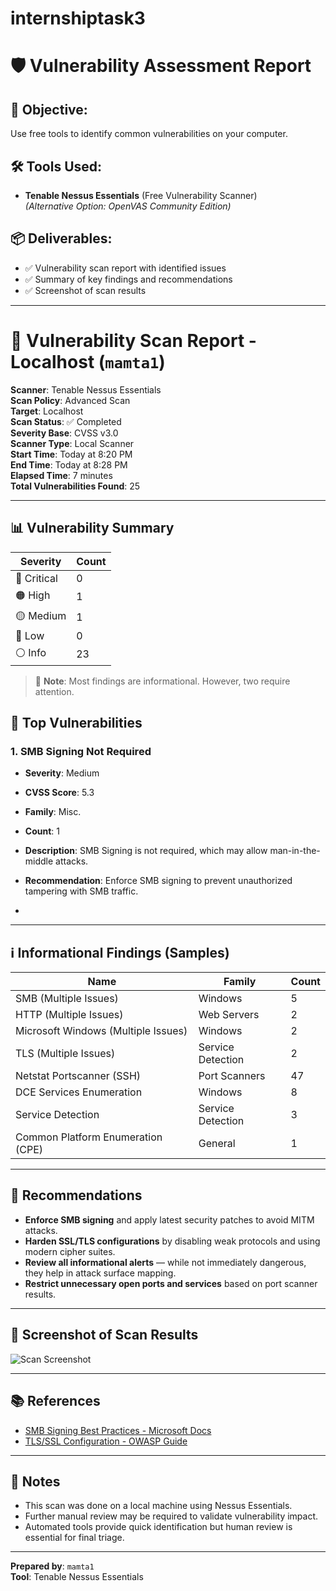 # internshiptask3

# 🛡️ Vulnerability Assessment Report

## 🎯 Objective:
Use free tools to identify common vulnerabilities on your computer.

## 🛠️ Tools Used:
- **Tenable Nessus Essentials** (Free Vulnerability Scanner)  
  *(Alternative Option: OpenVAS Community Edition)*

## 📦 Deliverables:
- ✅ Vulnerability scan report with identified issues
- ✅ Summary of key findings and recommendations
- ✅ Screenshot of scan results


---

# 📄 Vulnerability Scan Report - Localhost (`mamta1`)

**Scanner**: Tenable Nessus Essentials  
**Scan Policy**: Advanced Scan  
**Target**: Localhost  
**Scan Status**: ✅ Completed  
**Severity Base**: CVSS v3.0  
**Scanner Type**: Local Scanner  
**Start Time**: Today at 8:20 PM  
**End Time**: Today at 8:28 PM  
**Elapsed Time**: 7 minutes  
**Total Vulnerabilities Found**: 25

---

## 📊 Vulnerability Summary

| Severity | Count |
|----------|-------|
| 🔴 Critical | 0     |
| 🟠 High     | 1     |
| 🟡 Medium   | 1     |
| 🔵 Low      | 0     |
| ⚪ Info     | 23    |

> 🎯 **Note**: Most findings are informational. However, two require attention.

## 🚨 Top Vulnerabilities

### 1. **SMB Signing Not Required**
- **Severity**: Medium
- **CVSS Score**: 5.3
- **Family**: Misc.
- **Count**: 1
- **Description**: SMB Signing is not required, which may allow man-in-the-middle attacks.
- **Recommendation**: Enforce SMB signing to prevent unauthorized tampering with SMB traffic.

- 
---

## ℹ️ Informational Findings (Samples)

| Name                                      | Family           | Count |
|-------------------------------------------|------------------|-------|
| SMB (Multiple Issues)                     | Windows          | 5     |
| HTTP (Multiple Issues)                    | Web Servers      | 2     |
| Microsoft Windows (Multiple Issues)       | Windows          | 2     |
| TLS (Multiple Issues)                     | Service Detection| 2     |
| Netstat Portscanner (SSH)                 | Port Scanners    | 47    |
| DCE Services Enumeration                  | Windows          | 8     |
| Service Detection                         | Service Detection| 3     |
| Common Platform Enumeration (CPE)         | General          | 1     |

---

## 🔧 Recommendations

- **Enforce SMB signing** and apply latest security patches to avoid MITM attacks.
- **Harden SSL/TLS configurations** by disabling weak protocols and using modern cipher suites.
- **Review all informational alerts** — while not immediately dangerous, they help in attack surface mapping.
- **Restrict unnecessary open ports and services** based on port scanner results.

---

## 📸 Screenshot of Scan Results

![Scan Screenshot](./66e3a314-cdab-4caa-8b1c-42ad56969e75.png)

---

## 📚 References

- [SMB Signing Best Practices - Microsoft Docs](https://docs.microsoft.com/en-us/windows-server/security/windows-services/security-guidelines-for-smb)
- [TLS/SSL Configuration - OWASP Guide](https://owasp.org/www-project-top-ten/)

---

## 📝 Notes

- This scan was done on a local machine using Nessus Essentials.
- Further manual review may be required to validate vulnerability impact.
- Automated tools provide quick identification but human review is essential for final triage.

---

**Prepared by**: `mamta1`  
**Tool**: Tenable Nessus Essentials  
